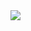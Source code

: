 <a href="https://github.com/devxb/gitanimals">
  <img src="https://render.gitanimals.org/farms/wodnrP?contribution-view=false"/>
</a>


<!--
**wodnrP/wodnrP** is a ✨ _special_ ✨ repository because its `README.md` (this file) appears on your GitHub profile.

Here are some ideas to get you started:

- 🔭 I’m currently working on ...
- 🌱 I’m currently learning ...
- 👯 I’m looking to collaborate on ...
- 🤔 I’m looking for help with ...
- 💬 Ask me about ...
- 📫 How to reach me: ...
- 😄 Pronouns: ...
- ⚡ Fun fact: ...
-->
